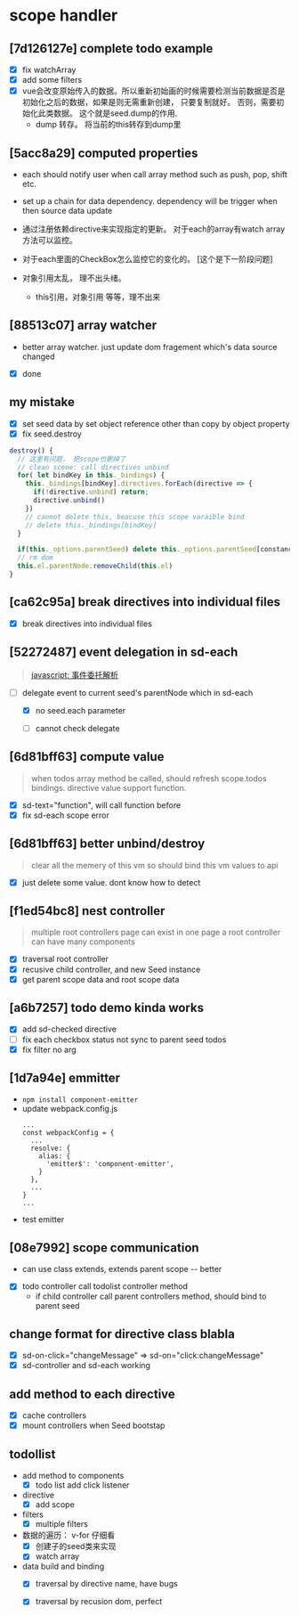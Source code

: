 # scope handler

## [7d126127e] complete todo example

- [x] fix watchArray
- [x] add some filters
- [x] vue会改变原始传入的数据。所以重新初始画的时候需要检测当前数据是否是初始化之后的数据，如果是则无需重新创建， 只要复制就好。 否则，需要初始化此类数据。 这个就是seed.dump的作用.
  * dump 转存。 将当前的this转存到dump里


## [5acc8a29] computed properties

- each should notify user when call array method such as push, pop, shift etc.
- set up a chain for data dependency. dependency will be trigger when then source data update
- 通过注册依赖directive来实现指定的更新。 对于each的array有watch array方法可以监控。

- 对于each里面的CheckBox怎么监控它的变化的。 [这个是下一阶段问题]
- 对象引用太乱， 理不出头绪。
  - this引用，对象引用 等等，理不出来


## [88513c07] array watcher

- better array watcher. just update dom fragement which's data source changed
- [x] done

## my mistake

- [x] set seed data by set object reference other than copy by object property
- [x] fix seed.destroy

``` javascript
destroy() {
  // 这里有问题， 把scope也删掉了
  // clean scene: call directives unbind
  for( let bindKey in this._bindings) {
    this._bindings[bindKey].directives.forEach(directive => {
      if(!directive.unbind) return;
      directive.unbind()
    })
    // cannot delete this, beacuse this scope varaible bind
    // delete this._bindings[bindKey]
  }

  if(this._options.parentSeed) delete this._options.parentSeed[constance.child + this.el.id]
  // rm dom
  this.el.parentNode.removeChild(this.el)
}
```

## [ca62c95a] break directives into individual files
- [x] break directives into individual files


## [52272487] event delegation in sd-each
> [javascript: 事件委托解析](http://www.imooc.com/article/16468)
- [ ] delegate event to current seed's parentNode which in sd-each
  * [x] no seed.each parameter
  * [ ] cannot check delegate


## [6d81bff63] compute value
> when todos array method be called, should refresh scope.todos bindings.
> directive value support function.

- [x] sd-text="function", will call function before
- [x] fix sd-each scope error

## [6d81bff63] better unbind/destroy
> clear all the memery of this vm
> so should bind this vm values to api

- [x] just delete some value. dont know how to detect

## [f1ed54bc8] nest controller

> multiple root controllers page can exist in one page
> a root controller can have many components

- [x] traversal root controller
- [x] recusive child controller, and new Seed instance
- [x] get parent scope data and root scope data

## [a6b7257] todo demo kinda works

- [x] add sd-checked directive
- [ ] fix each checkbox status not sync to parent seed todos
- [x] fix filter no arg

## [1d7a94e] emmitter
- `npm install component-emitter`
- update webpack.config.js
  ```
  ...
  const webpackConfig = {
    ...
    resolve: {
      alias: {
        'emitter$': 'component-emitter',
      }
    },
    ...
  }
  ...
  ```
- test emitter

## [08e7992] scope communication
- can use class extends, extends parent scope -- better
- [x] todo controller call todolist controller method
  * if child controller call parent controllers method, should bind to parent seed

## change format for directive class blabla

- [x] sd-on-click="changeMessage" => sd-on="click:changeMessage"
- [x] sd-controller and sd-each working

## add method to each directive

- [x] cache controllers
- [x] mount controllers when Seed bootstap

## todollist

- add method to components
  * [x] todo list add click listener

- directive
  * [x] add scope

- filters
  * [x] multiple filters

- 数据的遍历： v-for 仔细看
  * [x] 创建子的seed类来实现
  * [x] watch array

- data build and binding
  * [x] traversal by directive name, have bugs
  * [x] traversal by recusion dom, perfect

